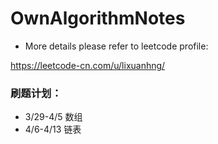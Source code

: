 # OwnAlgorithmNotes

+ More details please refer to leetcode profile: 

https://leetcode-cn.com/u/lixuanhng/

### 刷题计划：

+ 3/29-4/5  数组
+ 4/6-4/13 链表

